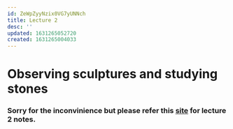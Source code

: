 ```yaml
---
id: ZeWpZyyNzix0VG7yUNNch
title: Lecture 2
desc: ''
updated: 1631265052720
created: 1631265004033
---
```


# Observing sculptures and studying stones

### Sorry for the inconvinience but please refer this [site](https://aneri12345.github.io/Personal-Log/notes/PnbqLSRQuiLSmhmofal8q.html) for lecture 2 notes.
